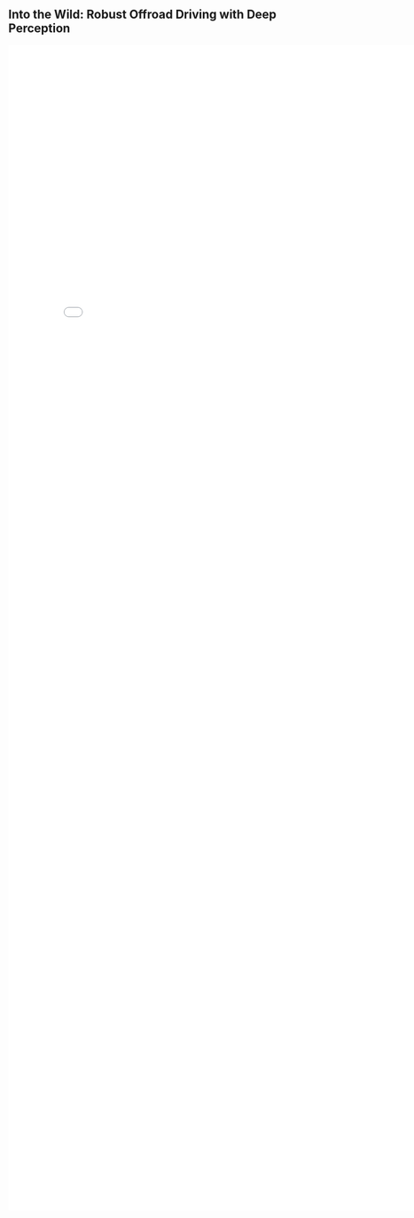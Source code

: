 [comment]: <> (## thesis)

[comment]: <> (---)

## Into the Wild: Robust Offroad Driving with Deep Perception
<embed src="pdf/JoonHo_thesis.pdf" width="800px" height="2100px" />